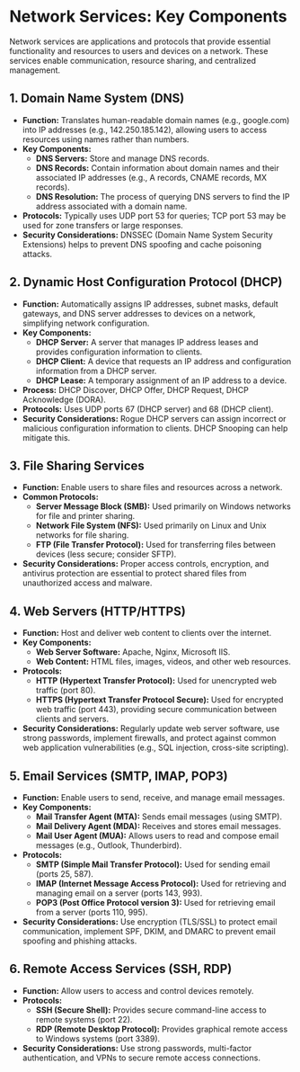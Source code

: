 # Network Services: Key Components

Network services are applications and protocols that provide essential functionality and resources to users and devices on a network. These services enable communication, resource sharing, and centralized management.

## 1. Domain Name System (DNS)

- **Function:** Translates human-readable domain names (e.g., google.com) into IP addresses (e.g., 142.250.185.142), allowing users to access resources using names rather than numbers.
- **Key Components:**
  - **DNS Servers:** Store and manage DNS records.
  - **DNS Records:** Contain information about domain names and their associated IP addresses (e.g., A records, CNAME records, MX records).
  - **DNS Resolution:** The process of querying DNS servers to find the IP address associated with a domain name.
- **Protocols:** Typically uses UDP port 53 for queries; TCP port 53 may be used for zone transfers or large responses.
- **Security Considerations:** DNSSEC (Domain Name System Security Extensions) helps to prevent DNS spoofing and cache poisoning attacks.

## 2. Dynamic Host Configuration Protocol (DHCP)

- **Function:** Automatically assigns IP addresses, subnet masks, default gateways, and DNS server addresses to devices on a network, simplifying network configuration.
- **Key Components:**
  - **DHCP Server:** A server that manages IP address leases and provides configuration information to clients.
  - **DHCP Client:** A device that requests an IP address and configuration information from a DHCP server.
  - **DHCP Lease:** A temporary assignment of an IP address to a device.
- **Process:** DHCP Discover, DHCP Offer, DHCP Request, DHCP Acknowledge (DORA).
- **Protocols:** Uses UDP ports 67 (DHCP server) and 68 (DHCP client).
- **Security Considerations:** Rogue DHCP servers can assign incorrect or malicious configuration information to clients. DHCP Snooping can help mitigate this.

## 3. File Sharing Services

- **Function:** Enable users to share files and resources across a network.
- **Common Protocols:**
  - **Server Message Block (SMB):** Used primarily on Windows networks for file and printer sharing.
  - **Network File System (NFS):** Used primarily on Linux and Unix networks for file sharing.
  - **FTP (File Transfer Protocol):** Used for transferring files between devices (less secure; consider SFTP).
- **Security Considerations:** Proper access controls, encryption, and antivirus protection are essential to protect shared files from unauthorized access and malware.

## 4. Web Servers (HTTP/HTTPS)

- **Function:** Host and deliver web content to clients over the internet.
- **Key Components:**
  - **Web Server Software:** Apache, Nginx, Microsoft IIS.
  - **Web Content:** HTML files, images, videos, and other web resources.
- **Protocols:**
  - **HTTP (Hypertext Transfer Protocol):** Used for unencrypted web traffic (port 80).
  - **HTTPS (Hypertext Transfer Protocol Secure):** Used for encrypted web traffic (port 443), providing secure communication between clients and servers.
- **Security Considerations:** Regularly update web server software, use strong passwords, implement firewalls, and protect against common web application vulnerabilities (e.g., SQL injection, cross-site scripting).

## 5. Email Services (SMTP, IMAP, POP3)

- **Function:** Enable users to send, receive, and manage email messages.
- **Key Components:**
  - **Mail Transfer Agent (MTA):** Sends email messages (using SMTP).
  - **Mail Delivery Agent (MDA):** Receives and stores email messages.
  - **Mail User Agent (MUA):** Allows users to read and compose email messages (e.g., Outlook, Thunderbird).
- **Protocols:**
  - **SMTP (Simple Mail Transfer Protocol):** Used for sending email (ports 25, 587).
  - **IMAP (Internet Message Access Protocol):** Used for retrieving and managing email on a server (ports 143, 993).
  - **POP3 (Post Office Protocol version 3):** Used for retrieving email from a server (ports 110, 995).
- **Security Considerations:** Use encryption (TLS/SSL) to protect email communication, implement SPF, DKIM, and DMARC to prevent email spoofing and phishing attacks.

## 6. Remote Access Services (SSH, RDP)

- **Function:** Allow users to access and control devices remotely.
- **Protocols:**
  - **SSH (Secure Shell):** Provides secure command-line access to remote systems (port 22).
  - **RDP (Remote Desktop Protocol):** Provides graphical remote access to Windows systems (port 3389).
- **Security Considerations:** Use strong passwords, multi-factor authentication, and VPNs to secure remote access connections.
